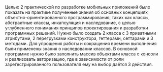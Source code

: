 Целью 2 практической по разработке мобильных приложений было показать на практике полученные знания об основных концепциях объектно-ориентированного программирования, таких как классы, абстрактные классы, инкапсуляция и наследование, с целью углубленного понимания принципов проектирования и разработки программных решений. Нужно было создать 2 класса с 3 приватными атрибутами, 2 перегрузками конструктора, геттерами, сеттарами и 3 методами. Для упрощения работы и сокращения времени выполнения были применены знания о наследовании классов. В основной программе нужно было заполнить массив объектами класса с консоли и реализовать авторизацию, где в зависимости от роли зарегестрированного пользователя ему на выбор даётся 3 действия.
